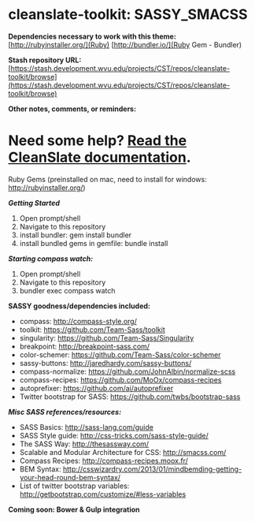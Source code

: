 cleanslate-toolkit: SASSY_SMACSS
==================

**Dependencies necessary to work with this theme:** 
  [http://rubyinstaller.org/](Ruby)
  [http://bundler.io/](Ruby Gem - Bundler)


**Stash repository URL:** [https://stash.development.wvu.edu/projects/CST/repos/cleanslate-toolkit/browse](https://stash.development.wvu.edu/projects/CST/repos/cleanslate-toolkit/browse)



**Other notes, comments, or reminders:**

Need some help? [Read the CleanSlate documentation](https://github.com/wvuweb/cleanslate-toolkit/wiki).
=======
Ruby Gems (preinstalled on mac, need to install for windows: http://rubyinstaller.org/)

***Getting Started***   
   1. Open prompt/shell 
   2. Navigate to this repository
   3. install bundler:  gem install bundler
   4. install bundled gems in gemfile:  bundle install

***Starting compass watch:***
   1. Open prompt/shell 
   2. Navigate to this repository
   3. bundler exec compass watch

**SASSY goodness/dependencies included:**
   * compass: http://compass-style.org/
   * toolkit:  https://github.com/Team-Sass/toolkit
   * singularity: https://github.com/Team-Sass/Singularity
   * breakpoint: http://breakpoint-sass.com/
   * color-schemer: https://github.com/Team-Sass/color-schemer
   * sassy-buttons: http://jaredhardy.com/sassy-buttons/
   * compass-normalize: https://github.com/JohnAlbin/normalize-scss
   * compass-recipes: https://github.com/MoOx/compass-recipes
   * autoprefixer: https://github.com/ai/autoprefixer
   * Twitter bootstrap for SASS: https://github.com/twbs/bootstrap-sass

***Misc SASS references/resources:***  
   * SASS Basics: http://sass-lang.com/guide
   * SASS Style guide:  http://css-tricks.com/sass-style-guide/
   * The SASS Way: http://thesassway.com/
   * Scalable and Modular Architecture for CSS: http://smacss.com/
   * Compass Recipes: http://compass-recipes.moox.fr/
   * BEM Syntax: http://csswizardry.com/2013/01/mindbemding-getting-your-head-round-bem-syntax/
   * List of twitter bootstrap variables: http://getbootstrap.com/customize/#less-variables 

**Coming soon: Bower & Gulp integration**

